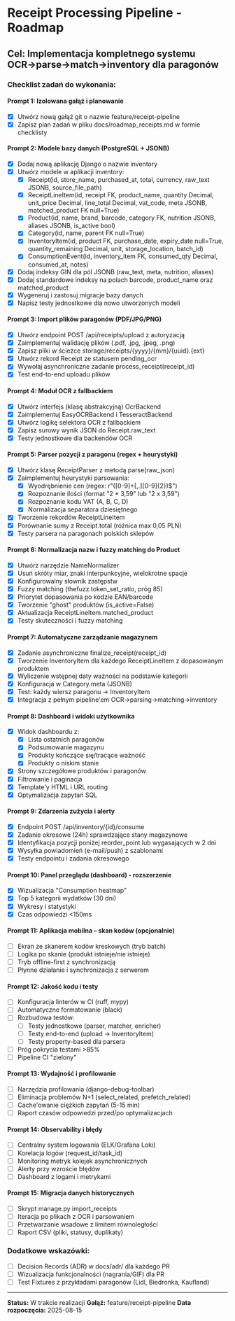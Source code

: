 # Receipt Processing Pipeline - Roadmap

## Cel: Implementacja kompletnego systemu OCR→parse→match→inventory dla paragonów

### Checklist zadań do wykonania:

#### Prompt 1: Izolowana gałąź i planowanie
- [x] Utwórz nową gałąź git o nazwie feature/receipt-pipeline
- [x] Zapisz plan zadań w pliku docs/roadmap_receipts.md w formie checklisty

#### Prompt 2: Modele bazy danych (PostgreSQL + JSONB)
- [x] Dodaj nową aplikację Django o nazwie inventory
- [x] Utwórz modele w aplikacji inventory:
  - [x] Receipt(id, store_name, purchased_at, total, currency, raw_text JSONB, source_file_path)
  - [x] ReceiptLineItem(id, receipt FK, product_name, quantity Decimal, unit_price Decimal, line_total Decimal, vat_code, meta JSONB, matched_product FK null=True)
  - [x] Product(id, name, brand, barcode, category FK, nutrition JSONB, aliases JSONB, is_active bool)
  - [x] Category(id, name, parent FK null=True)
  - [x] InventoryItem(id, product FK, purchase_date, expiry_date null=True, quantity_remaining Decimal, unit, storage_location, batch_id)
  - [x] ConsumptionEvent(id, inventory_item FK, consumed_qty Decimal, consumed_at, notes)
- [x] Dodaj indeksy GIN dla pól JSONB (raw_text, meta, nutrition, aliases)
- [x] Dodaj standardowe indeksy na polach barcode, product_name oraz matched_product
- [x] Wygeneruj i zastosuj migracje bazy danych
- [x] Napisz testy jednostkowe dla nowo utworzonych modeli

#### Prompt 3: Import plików paragonów (PDF/JPG/PNG)
- [x] Utwórz endpoint POST /api/receipts/upload z autoryzacją
- [x] Zaimplementuj walidację plików (.pdf, .jpg, .jpeg, .png)
- [x] Zapisz pliki w ścieżce storage/receipts/{yyyy}/{mm}/{uuid}.{ext}
- [x] Utwórz rekord Receipt ze statusem pending_ocr
- [x] Wywołaj asynchroniczne zadanie process_receipt(receipt_id)
- [x] Test end-to-end uploadu plików

#### Prompt 4: Moduł OCR z fallbackiem
- [x] Utwórz interfejs (klasę abstrakcyjną) OcrBackend
- [x] Zaimplementuj EasyOCRBackend i TesseractBackend
- [x] Utwórz logikę selektora OCR z fallbackiem
- [x] Zapisz surowy wynik JSON do Receipt.raw_text
- [x] Testy jednostkowe dla backendów OCR

#### Prompt 5: Parser pozycji z paragonu (regex + heurystyki)
- [x] Utwórz klasę ReceiptParser z metodą parse(raw_json)
- [x] Zaimplementuj heurystyki parsowania:
  - [x] Wyodrębnienie cen (regex: r"([0-9]+[,.][0-9]{2})$")
  - [x] Rozpoznanie ilości (format "2 * 3,59" lub "2 x 3,59")
  - [x] Rozpoznanie kodu VAT (A, B, C, D)
  - [x] Normalizacja separatora dziesiętnego
- [x] Tworzenie rekordów ReceiptLineItem
- [x] Porównanie sumy z Receipt.total (różnica max 0,05 PLN)
- [x] Testy parsera na paragonach polskich sklepów

#### Prompt 6: Normalizacja nazw i fuzzy matching do Product
- [x] Utwórz narzędzie NameNormalizer
- [x] Usuń skróty miar, znaki interpunkcyjne, wielokrotne spacje
- [x] Konfigurowalny słownik zastępstw
- [x] Fuzzy matching (thefuzz.token_set_ratio, próg 85)
- [x] Priorytet dopasowania po kodzie EAN/barcode
- [x] Tworzenie "ghost" produktów (is_active=False)
- [x] Aktualizacja ReceiptLineItem.matched_product
- [x] Testy skuteczności i fuzzy matching

#### Prompt 7: Automatyczne zarządzanie magazynem
- [x] Zadanie asynchroniczne finalize_receipt(receipt_id)
- [x] Tworzenie InventoryItem dla każdego ReceiptLineItem z dopasowanym produktem
- [x] Wyliczenie wstępnej daty ważności na podstawie kategorii
- [x] Konfiguracja w Category.meta (JSONB)
- [x] Test: każdy wiersz paragonu → InventoryItem
- [x] Integracja z pełnym pipeline'em OCR→parsing→matching→inventory

#### Prompt 8: Dashboard i widoki użytkownika
- [x] Widok dashboardu z:
  - [x] Lista ostatnich paragonów
  - [x] Podsumowanie magazynu
  - [x] Produkty kończące się/tracące ważność
  - [x] Produkty o niskim stanie
- [x] Strony szczegółowe produktów i paragonów
- [x] Filtrowanie i paginacja
- [x] Template'y HTML i URL routing
- [x] Optymalizacja zapytań SQL

#### Prompt 9: Zdarzenia zużycia i alerty
- [x] Endpoint POST /api/inventory/{id}/consume
- [x] Zadanie okresowe (24h) sprawdzające stany magazynowe
- [x] Identyfikacja pozycji poniżej reorder_point lub wygasających w 2 dni
- [x] Wysyłka powiadomień (e-mail/push) z szablonami
- [x] Testy endpointu i zadania okresowego

#### Prompt 10: Panel przeglądu (dashboard) - rozszerzenie
- [x] Wizualizacja "Consumption heatmap"
- [x] Top 5 kategorii wydatków (30 dni)
- [x] Wykresy i statystyki
- [x] Czas odpowiedzi <150ms

#### Prompt 11: Aplikacja mobilna – skan kodów (opcjonalnie)
- [ ] Ekran ze skanerem kodów kreskowych (tryb batch)
- [ ] Logika po skanie (produkt istnieje/nie istnieje)
- [ ] Tryb offline-first z synchronizacją
- [ ] Płynne działanie i synchronizacja z serwerem

#### Prompt 12: Jakość kodu i testy
- [ ] Konfiguracja linterów w CI (ruff, mypy)
- [ ] Automatyczne formatowanie (black)
- [ ] Rozbudowa testów:
  - [ ] Testy jednostkowe (parser, matcher, enricher)
  - [ ] Testy end-to-end (upload → InventoryItem)
  - [ ] Testy property-based dla parsera
- [ ] Próg pokrycia testami >85%
- [ ] Pipeline CI "zielony"

#### Prompt 13: Wydajność i profilowanie
- [ ] Narzędzia profilowania (django-debug-toolbar)
- [ ] Eliminacja problemów N+1 (select_related, prefetch_related)
- [ ] Cache'owanie ciężkich zapytań (5-15 min)
- [ ] Raport czasów odpowiedzi przed/po optymalizacjach

#### Prompt 14: Observability i błędy
- [ ] Centralny system logowania (ELK/Grafana Loki)
- [ ] Korelacja logów (request_id/task_id)
- [ ] Monitoring metryk kolejek asynchronicznych
- [ ] Alerty przy wzroście błędów
- [ ] Dashboard z logami i metrykami

#### Prompt 15: Migracja danych historycznych
- [ ] Skrypt manage.py import_receipts
- [ ] Iteracja po plikach z OCR i parsowaniem
- [ ] Przetwarzanie wsadowe z limitem równoległości
- [ ] Raport CSV (pliki, statusy, duplikaty)

### Dodatkowe wskazówki:
- [ ] Decision Records (ADR) w docs/adr/ dla każdego PR
- [ ] Wizualizacja funkcjonalności (nagrania/GIF) dla PR
- [ ] Test Fixtures z przykładami paragonów (Lidl, Biedronka, Kaufland)

---
**Status:** W trakcie realizacji
**Gałąź:** feature/receipt-pipeline
**Data rozpoczęcia:** 2025-08-15